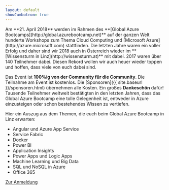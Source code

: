 ```yaml
---
layout: default
showJumbotron: true
---
```


<div class="row">
<div class="col-sm" markdown="1">
Am **21. April 2018** werden im Rahmen des **[Global Azure Bootcamps](http://global.azurebootcamp.net)** auf der ganzen Welt hunderte Workshops zum Thema Cloud Computing und [Microsoft Azure](http://azure.microsoft.com) stattfinden. Die letzten Jahre waren ein voller Erfolg und daher sind wir 2018 auch in Österreich wieder im **[Wissensturm in Linz](http://wissensturm.at)** mit dabei. 2017 waren über 140 Teilnehmer dabei. Diesen Rekord wollen wir auch heuer wieder toppen und hoffen, dass viele von euch dabei sind.

Das Event ist **100%ig von der Community für die Community**. Die Teilnahme am Event ist kostenlos. Die [Sponsoren]({{ site.baseurl }}/sponsoren.html) übernehmen alle Kosten. Ein großes **Dankeschön** dafür! Tausende Teilnehmer weltweit bestätigten in den letzten Jahren, dass das Global Azure Bootcamp eine tolle Gelegenheit ist, entweder in Azure einzusteigen oder schon bestehendes Wissen zu vertiefen.
</div>

<div class="col-sm" markdown="1">
Hier ein Auszug aus dem Themen, die euch beim Global Azure Bootcamp in Linz erwarten:

* Angular und Azure App Service
* Service Fabric
* Docker
* Power BI
* Application Insights
* Power Apps und Logic Apps
* Machine Learning und Big Data
* SQL und NoSQL in Azure
* Office 365
</div>
</div>

<p class="text-center">
    <a class="btn btn-primary btn-lg" href="https://www.eventbrite.de/e/global-azure-bootcamp-austria-2018-tickets-41621435835"
        role="button">
        Zur Anmeldung
    </a>
</p>
